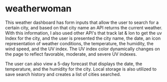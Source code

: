 # weatherwoman
This weather dashboard has form inputs that allow the user to search for a certain city, and based on that city name an API returns the current weather. With this information, I also used other API's that track lat & lon to get the uv Index for the city, and the user is presented the city name, the date, an icon representation of weather conditions, the temperature, the humidity, the wind speed, and the UV index. The UV index color dynamically changes on the page to reflect favorable, moderate, and severe UV indexes. 

The user can also view a 5-day forecast that displays the date, the temperature, and the humidity for the city. Local storage is also utilized to save search history and creates a list of cities searched. 
